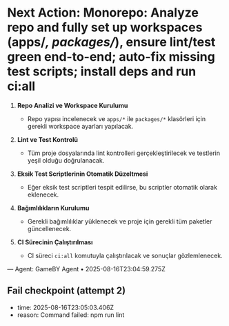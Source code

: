 # Next Action: Monorepo: Analyze repo and fully set up workspaces (apps/*, packages/*), ensure lint/test green end-to-end; auto-fix missing test scripts; install deps and run ci:all

1. **Repo Analizi ve Workspace Kurulumu**
   - Repo yapısı incelenecek ve `apps/*` ile `packages/*` klasörleri için gerekli workspace ayarları yapılacak.

2. **Lint ve Test Kontrolü**
   - Tüm proje dosyalarında lint kontrolleri gerçekleştirilecek ve testlerin yeşil olduğu doğrulanacak.

3. **Eksik Test Scriptlerinin Otomatik Düzeltmesi**
   - Eğer eksik test scriptleri tespit edilirse, bu scriptler otomatik olarak eklenecek.

4. **Bağımlılıkların Kurulumu**
   - Gerekli bağımlılıklar yüklenecek ve proje için gerekli tüm paketler güncellenecek.

5. **CI Sürecinin Çalıştırılması**
   - CI süreci `ci:all` komutuyla çalıştırılacak ve sonuçlar gözlemlenecek.

— Agent: GameBY Agent • 2025-08-16T23:04:59.275Z


## Fail checkpoint (attempt 2)
- time: 2025-08-16T23:05:03.406Z
- reason: Command failed: npm run lint
